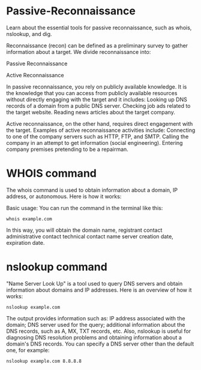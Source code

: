 # Passive-Reconnaissance
Learn about the essential tools for passive reconnaissance, such as whois, nslookup, and dig.

Reconnaissance (recon) can be defined as a preliminary survey to gather information about a target. We divide reconnaissance into:

Passive Reconnaissance

Active Reconnaissance

In passive reconnaissance, you rely on publicly available knowledge. It is the knowledge that you can access from publicly available resources without directly engaging with the target and it includes:
Looking up DNS records of a domain from a public DNS server.
Checking job ads related to the target website.
Reading news articles about the target company.

Active reconnaissance, on the other hand, requires direct engagement with the target.
Examples of active reconnaissance activities include:
Connecting to one of the company servers such as HTTP, FTP, and SMTP.
Calling the company in an attempt to get information (social engineering).
Entering company premises pretending to be a repairman.

# WHOIS command
The whois command is used to obtain information about a domain, IP address, or autonomous. Here is how it works:

Basic usage:
You can run the command in the terminal like this:
```
whois example.com
```
In this way, you will obtain the domain name, registrant contact administrative contact technical contact name server creation date, expiration date.
# nslookup command
"Name Server Look Up" is a tool used to query DNS servers and obtain information about domains and IP addresses. Here is an overview of how it works:
```
nslookup example.com
```
The output provides information such as:
IP address associated with the domain; DNS server used for the query;  additional information about the DNS records, such as A, MX, TXT records, etc.
Also, nslookup is useful for diagnosing DNS resolution problems and obtaining information about a domain's DNS records.
You can specify a DNS server other than the default one, for example:
```
nslookup example.com 8.8.8.8
```
